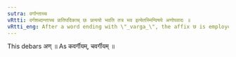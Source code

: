 ```yaml
---
sutra: वर्गान्ताच्च
vRtti: वर्गशब्दान्ताच्च प्रातिपदिकाच् छः प्रत्ययो भवति तत्र भव इत्येतस्मिन्विषये अणोपवादः ॥
vRtti_eng: After a word ending with \"_varga_\", the affix छ is employed in the sense of \"what occurs there\".
---
```

This debars अण् ॥ As कवर्गीयम्, चवर्गीयम् ॥
